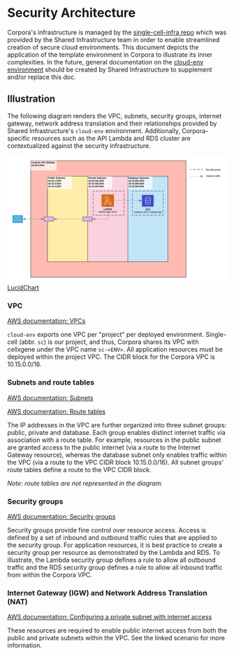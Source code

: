 # Security Architecture

Corpora's infrastructure is managed by the [single-cell-infra repo](https://github.com/chanzuckerberg/single-cell-infra)
which was provided by the Shared Infrastructure team in order to enable streamlined creation of secure cloud
environments. This document depicts the application of the template environment in Corpora to illustrate its inner
complexities. In the future, general documentation on the
[cloud-env environment](https://github.com/chanzuckerberg/single-cell-infra/tree/main/terraform/envs/dev/cloud-env)
should be created by Shared Infrastructure to supplement and/or replace this doc.

## Illustration

The following diagram renders the VPC, subnets, security groups, internet gateway, network address translation
and their relationships provided by Shared Infrastructure's `cloud-env` environment. Additionally, Corpora-specific
resources such as the API Lambda and RDS cluster are contextualized against the security infrastructure. 

![Security Architecture Diagram](security_arch.png)
[LucidChart](https://app.lucidchart.com/invitations/accept/1f369f01-7d52-4fda-9323-dc018224db3b)

### VPC

[AWS documentation: VPCs](https://docs.aws.amazon.com/vpc/latest/userguide/what-is-amazon-vpc.html)

`cloud-env` exports one VPC per "project" per deployed environment. Single-cell (abbr. `sc`) is our project, and thus,
Corpora shares its VPC with cellxgene under the VPC name `sc-<ENV>`. All application resources must be deployed within
the project VPC. The CIDR block for the Corpora VPC is 10.15.0.0/16.

### Subnets and route tables

[AWS documentation: Subnets](https://docs.aws.amazon.com/vpc/latest/userguide/how-it-works.html#how-it-works-subnet)

[AWS documentation: Route tables](https://docs.aws.amazon.com/vpc/latest/userguide/VPC_Route_Tables.html)

The IP addresses in the VPC are further organized into three subnet groups: public, private and database. Each group
enables distinct internet traffic via association with a route table. For example, resources in the public subnet are
granted access to the public internet (via a route to the Internet Gateway resource), whereas the database subnet only
enables traffic within the VPC (via a route to the VPC CIDR block 10.15.0.0/16). All subnet groups' route tables define 
a route to the VPC CIDR block.

_Note: route tables are not represented in the diagram._

### Security groups

[AWS documentation: Security groups](https://docs.aws.amazon.com/vpc/latest/userguide/VPC_SecurityGroups.html)

Security groups provide fine control over resource access. Access is defined by a set of inbound and outbound traffic
rules that are applied to the security group. For application resources, it is best practice to create a security group
per resource as demonstrated by the Lambda and RDS. To illustrate, the Lambda security group defines a rule to allow all
outbound traffic and the RDS security group defines a rule to allow all inbound traffic from within the Corpora VPC.

### Internet Gateway (IGW) and Network Address Translation (NAT)

[AWS documentation: Configuring a private subnet with internet access](https://docs.aws.amazon.com/vpc/latest/userguide/VPC_Scenario2.html)

These resources are required to enable public internet access from both the public and private subnets within the VPC.
See the linked scenario for more information.
